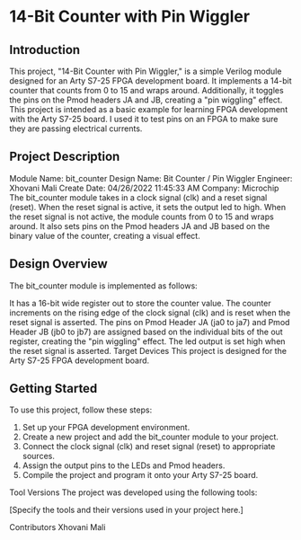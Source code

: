 # 14-Bit Counter with Pin Wiggler

## Introduction
This project, "14-Bit Counter with Pin Wiggler," is a simple Verilog module designed for an Arty S7-25 FPGA development board. It implements a 14-bit counter that counts from 0 to 15 and wraps around. Additionally, it toggles the pins on the Pmod headers JA and JB, creating a "pin wiggling" effect. This project is intended as a basic example for learning FPGA development with the Arty S7-25 board. I used it to test pins on an FPGA to make sure they are passing electrical currents. 

## Project Description
Module Name: bit_counter
Design Name: Bit Counter / Pin Wiggler
Engineer: Xhovani Mali
Create Date: 04/26/2022 11:45:33 AM
Company: Microchip
The bit_counter module takes in a clock signal (clk) and a reset signal (reset). When the reset signal is active, it sets the output led to high. When the reset signal is not active, the module counts from 0 to 15 and wraps around. It also sets pins on the Pmod headers JA and JB based on the binary value of the counter, creating a visual effect.

## Design Overview
The bit_counter module is implemented as follows:

It has a 16-bit wide register out to store the counter value.
The counter increments on the rising edge of the clock signal (clk) and is reset when the reset signal is asserted.
The pins on Pmod Header JA (ja0 to ja7) and Pmod Header JB (jb0 to jb7) are assigned based on the individual bits of the out register, creating the "pin wiggling" effect.
The led output is set high when the reset signal is asserted.
Target Devices
This project is designed for the Arty S7-25 FPGA development board.

## Getting Started
To use this project, follow these steps:

1. Set up your FPGA development environment.
2. Create a new project and add the bit_counter module to your project.
3. Connect the clock signal (clk) and reset signal (reset) to appropriate sources.
4. Assign the output pins to the LEDs and Pmod headers.
5. Compile the project and program it onto your Arty S7-25 board.

Tool Versions
The project was developed using the following tools:

[Specify the tools and their versions used in your project here.]

Contributors
Xhovani Mali

